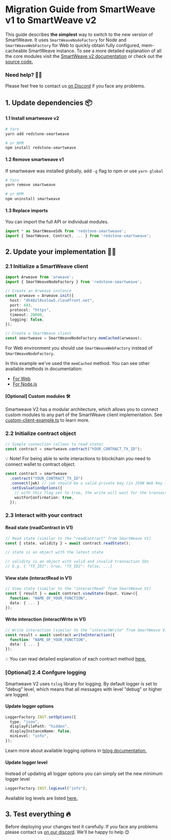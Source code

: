 # Migration Guide from SmartWeave v1 to SmartWeave v2

This guide describes <strong>the simplest</strong> way to switch to the new version of SmartWeave. It uses `SmartWeaveNodeFactory` for Node and `SmartWeaveWebFactory` for Web to quickly obtain fully configured, mem-cacheable SmartWeave instance. To see a more detailed explanation of all the core modules visit the [SmartWeave v2 documentation](https://smartweave.docs.redstone.finance/) or check out the [source code.](https://github.com/redstone-finance/redstone-smartweave)

### Need help? 🙋‍♂️
Please feel free to contact us [on Discord](https://redstone.finance/discord) if you face any problems.

## 1. Update dependencies 📦

#### 1.1 Install smartweave v2
```bash
# Yarn
yarn add redstone-smartweave

# or NPM
npm install redstone-smartweave
```
#### 1.2 Remove smartweave v1
If smartweave was installed globally, add `-g` flag to npm or use `yarn global`
```bash
# Yarn
yarn remove smartweave

# or NPM
npm uninstall smartweave
```

#### 1.3 Replace imports
You can import the full API or individual modules.
```typescript
import * as SmartWeaveSdk from 'redstone-smartweave';
import { SmartWeave, Contract, ... } from 'redstone-smartweave';
```

## 2. Update your implementation 🧑‍💻
### 2.1 Initialize a SmartWeave client
```typescript
import Arweave from 'arweave';
import { SmartWeaveNodeFactory } from 'redstone-smartweave';

// Create an Arweave instance
const arweave = Arweave.init({
  host: "dh48zl0solow5.cloudfront.net",
  port: 443,
  protocol: "https",
  timeout: 20000,
  logging: false,
});

// Create a SmartWeave client
const smartweave = SmartWeaveNodeFactory.memCached(arweave);
```

For Web environment you should use `SmartWeaveWebFactory` instead of `SmartWeaveNodeFactory`.

In this example we've used the `memCached` method. You can see other available methods in documentation:
- [For Web](https://smartweave.docs.redstone.finance/classes/SmartWeaveWebFactory.html)
- [For Node.js](https://smartweave.docs.redstone.finance/classes/SmartWeaveNodeFactory.html)

#### [Optional] Custom modules 🛠
Smartweave V2 has a modular architecture, which allows you to connect custom modules to any part of the SmartWeave client implementation. See [custom-client-example.ts](https://github.com/redstone-finance/redstone-smartweave-examples/blob/main/src/custom-client-example.ts) to learn more.

### 2.2 Initialize contract object
```typescript
// Simple connection (allows to read state)
const contract = smartweave.contract("YOUR_CONTRACT_TX_ID");
```
💡 Note! For being able to write interactions to blockchain you need to connect wallet to contract object.

```typescript
const contract = smartweave
  .contract("YOUR_CONTRACT_TX_ID")
  .connect(jwk) // jwk should be a valid private key (in JSON Web Key format)
  .setEvaluationOptions({
    // with this flag set to true, the write will wait for the transaction to be confirmed
    waitForConfirmation: true,
  });
```

### 2.3 Interact with your contract
#### Read state (readContract in V1)
```typescript
// Read state (similar to the "readContract" from SmartWeave V1)
const { state, validity } = await contract.readState();

// state is an object with the latest state

// validity is an object with valid and invalid transaction IDs
// E.g. { "TX_ID1": true, "TX_ID2": false, ...}
```

#### View state (interactRead in V1)
```typescript
// View state (similar to the "interactRead" from SmartWeave V1)
const { result } = await contract.viewState<Input, View>({
  function: "NAME_OF_YOUR_FUNCTION",
  data: { ... }
});
```

#### Write interaction (interactWrite in V1)
```typescript
// Write interaction (similar to the "interactWrite" from SmartWeave V1)
const result = await contract.writeInteraction({
  function: "NAME_OF_YOUR_FUNCTION",
  data: { ... }
});
```

💡 You can read detailed explanation of each contract method [here.](CONTRACT_METHODS.md)

### [Optional] 2.4 Confgure logging
Smartweave V2 uses `tslog` library for logging. By default logger is set to "debug" level, which means that all messages with level "debug" or higher are logged.

#### Update logger options
```typescript
LoggerFactory.INST.setOptions({
  type: "json",
  displayFilePath: "hidden",
  displayInstanceName: false,
  minLevel: "info",
});
```

Learn more about available logging options in [tslog documentation.](https://tslog.js.org/tsdoc/interfaces/isettingsparam.html)

#### Update logger level
Instead of updaitng all logger options you can simply set the new minimum logger level
```typescript
LoggerFactory.INST.logLevel("info");
```

Available log levels are listed [here.](https://github.com/redstone-finance/redstone-smartweave/blob/main/src/logging/RedStoneLogger.ts#L1)


## 3. Test everything 🔥
Before deploying your changes test it carefully. If you face any problems please contact us [on our discord](https://redstone.finance/discord). We'll be happy to help 😊
